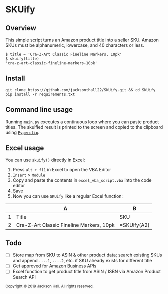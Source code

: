 # SKUify

## Overview
This simple script turns an Amazon product title into a seller SKU. Amazon SKUs must be alphanumeric, lowercase, and 40 characters or less.

```
$ title = 'Cra-Z-Art Classic Fineline Markers, 10pk'
$ skuify(title)
'cra-z-art-classic-fineline-markers-10pk'
```

## Install
```
git clone https://github.com/jacksonthall22/SKUify.git && cd SKUify
pip install -r requirements.txt
```

## Command line usage
Running `main.py` executes a continuous loop where you can paste product titles. The skuified result is printed to the screen and copied to the clipboard using [`Pyperclip`][pyperclip].

## Excel usage
You can use `skuify()` directly in Excel:

1. Press `alt + f11` in Excel to open the VBA Editor
1. `Insert` > `Module`
1. Copy and paste the contents in `excel_vba_script.vba` into the code editor
1. Save
1. Now you can use `SKUify` like a regular Excel function:

|   | A                                        | B           |
|---|------------------------------------------|-------------|
| 1 | Title                                    | SKU         |
| 2 | Cra-Z-Art Classic Fineline Markers, 10pk | =SKUify(A2) |

## Todo
- [ ] Store map from SKU to ASIN & other product data; search existing SKUs and append `...-1`, `...-2`, etc. if SKU already exists for different title
- [ ] Get approved for Amazon Business APIs
- [ ] Excel function to get product title from ASIN / ISBN via Amazon Product Search API

<sub>Copyright © 2019 Jackson Hall. All rights reserved.</sub>

[pyperclip]: https://pypi.org/project/pyperclip/
[pyxll]: https://www.pyxll.com/
